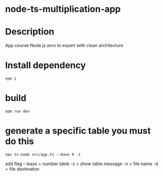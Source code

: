 # node-ts-multiplication-app

# Description

App course Node js zero to expert with clean architecture

# Install dependency

```
npm i
```

# build

```
npm run dev
```

# generate a specific table you must do this

```
npx ts-node src/app.ts --base 9 -s
```

add flag
--base = number table
-s = show table message
-n = file name
-d = file destination
